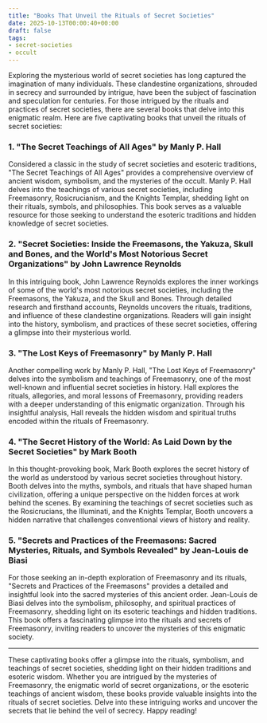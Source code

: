 ```yaml
---
title: "Books That Unveil the Rituals of Secret Societies"
date: 2025-10-13T00:00:40+00:00
draft: false
tags:
- secret-societies
- occult
---
```


Exploring the mysterious world of secret societies has long captured the imagination of many individuals. These clandestine organizations, shrouded in secrecy and surrounded by intrigue, have been the subject of fascination and speculation for centuries. For those intrigued by the rituals and practices of secret societies, there are several books that delve into this enigmatic realm. Here are five captivating books that unveil the rituals of secret societies:

### 1. "The Secret Teachings of All Ages" by Manly P. Hall

Considered a classic in the study of secret societies and esoteric traditions, "The Secret Teachings of All Ages" provides a comprehensive overview of ancient wisdom, symbolism, and the mysteries of the occult. Manly P. Hall delves into the teachings of various secret societies, including Freemasonry, Rosicrucianism, and the Knights Templar, shedding light on their rituals, symbols, and philosophies. This book serves as a valuable resource for those seeking to understand the esoteric traditions and hidden knowledge of secret societies.

### 2. "Secret Societies: Inside the Freemasons, the Yakuza, Skull and Bones, and the World's Most Notorious Secret Organizations" by John Lawrence Reynolds

In this intriguing book, John Lawrence Reynolds explores the inner workings of some of the world's most notorious secret societies, including the Freemasons, the Yakuza, and the Skull and Bones. Through detailed research and firsthand accounts, Reynolds uncovers the rituals, traditions, and influence of these clandestine organizations. Readers will gain insight into the history, symbolism, and practices of these secret societies, offering a glimpse into their mysterious world.

### 3. "The Lost Keys of Freemasonry" by Manly P. Hall

Another compelling work by Manly P. Hall, "The Lost Keys of Freemasonry" delves into the symbolism and teachings of Freemasonry, one of the most well-known and influential secret societies in history. Hall explores the rituals, allegories, and moral lessons of Freemasonry, providing readers with a deeper understanding of this enigmatic organization. Through his insightful analysis, Hall reveals the hidden wisdom and spiritual truths encoded within the rituals of Freemasonry.

### 4. "The Secret History of the World: As Laid Down by the Secret Societies" by Mark Booth

In this thought-provoking book, Mark Booth explores the secret history of the world as understood by various secret societies throughout history. Booth delves into the myths, symbols, and rituals that have shaped human civilization, offering a unique perspective on the hidden forces at work behind the scenes. By examining the teachings of secret societies such as the Rosicrucians, the Illuminati, and the Knights Templar, Booth uncovers a hidden narrative that challenges conventional views of history and reality.

### 5. "Secrets and Practices of the Freemasons: Sacred Mysteries, Rituals, and Symbols Revealed" by Jean-Louis de Biasi

For those seeking an in-depth exploration of Freemasonry and its rituals, "Secrets and Practices of the Freemasons" provides a detailed and insightful look into the sacred mysteries of this ancient order. Jean-Louis de Biasi delves into the symbolism, philosophy, and spiritual practices of Freemasonry, shedding light on its esoteric teachings and hidden traditions. This book offers a fascinating glimpse into the rituals and secrets of Freemasonry, inviting readers to uncover the mysteries of this enigmatic society.

---

These captivating books offer a glimpse into the rituals, symbolism, and teachings of secret societies, shedding light on their hidden traditions and esoteric wisdom. Whether you are intrigued by the mysteries of Freemasonry, the enigmatic world of secret organizations, or the esoteric teachings of ancient wisdom, these books provide valuable insights into the rituals of secret societies. Delve into these intriguing works and uncover the secrets that lie behind the veil of secrecy. Happy reading!